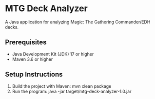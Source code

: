 # MTG Deck Analyzer

A Java application for analyzing Magic: The Gathering Commander/EDH decks.

## Prerequisites

- Java Development Kit (JDK) 17 or higher
- Maven 3.6 or higher

## Setup Instructions

1. Build the project with Maven: mvn clean package
2. Run the program: java -jar target/mtg-deck-analyzer-1.0.jar